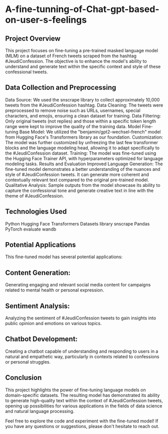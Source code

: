 # A-fine-tunning-of-Chat-gpt-based-on-user-s-feelings

## Project Overview
This project focuses on fine-tuning a pre-trained masked language model (MLM) on a dataset of French tweets scraped from the hashtag #JeudiConfession. The objective is to enhance the model's ability to understand and generate text within the specific context and style of these confessional tweets.

## Data Collection and Preprocessing
Data Source: We used the snscrape library to collect approximately 10,000 tweets from the #JeudiConfession hashtag.
Data Cleaning: The tweets were preprocessed to remove noise such as URLs, usernames, special characters, and emojis, ensuring a clean dataset for training.
Data Filtering: Only original tweets (not replies) and those within a specific token length range were kept to improve the quality of the training data.
Model Fine-tuning
Base Model: We utilized the "benjamin/gpt2-wechsel-french" model from Hugging Face's Transformers library as our foundation.
Customization: The model was further customized by unfreezing the last few transformer blocks and the language modeling head, allowing it to adapt specifically to the #JeudiConfession dataset.
Training: The model was fine-tuned using the Hugging Face Trainer API, with hyperparameters optimized for language modeling tasks.
Results and Evaluation
Improved Language Generation: The fine-tuned model demonstrates a better understanding of the nuances and style of #JeudiConfession tweets. It can generate more coherent and contextually relevant text compared to the original pre-trained model.
Qualitative Analysis: Sample outputs from the model showcase its ability to capture the confessional tone and generate creative text in line with the theme of #JeudiConfession.
## Technologies Used
Python
Hugging Face Transformers
Datasets library
snscrape
Pandas
PyTorch
evaluate
wandb
## Potential Applications
This fine-tuned model has several potential applications:

## Content Generation:
Generating engaging and relevant social media content for campaigns related to mental health or personal expression.
## Sentiment Analysis:
Analyzing the sentiment of #JeudiConfession tweets to gain insights into public opinion and emotions on various topics.
## Chatbot Development:
Creating a chatbot capable of understanding and responding to users in a natural and empathetic way, particularly in contexts related to confessions or personal struggles.
## Conclusion
This project highlights the power of fine-tuning language models on domain-specific datasets. The resulting model has demonstrated its ability to generate high-quality text within the context of #JeudiConfession tweets, opening up possibilities for various applications in the fields of data science and natural language processing.

Feel free to explore the code and experiment with the fine-tuned model! If you have any questions or suggestions, please don't hesitate to reach out.
